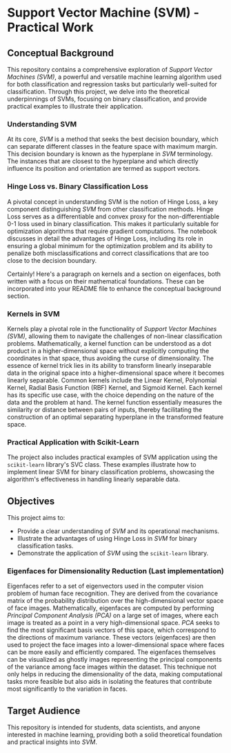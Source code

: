 # Support Vector Machine (SVM) - Practical Work

## Conceptual Background

This repository contains a comprehensive exploration of *Support Vector Machines (SVM)*, a powerful and versatile machine learning algorithm used for both classification and regression tasks but particularly well-suited for classification. Through this project, we delve into the theoretical underpinnings of SVMs, focusing on binary classification, and provide practical examples to illustrate their application.

### Understanding SVM

At its core, *SVM* is a method that seeks the best decision boundary, which can separate different classes in the feature space with maximum margin. This decision boundary is known as the hyperplane in *SVM* terminology. The instances that are closest to the hyperplane and which directly influence its position and orientation are termed as support vectors.

### Hinge Loss vs. Binary Classification Loss

A pivotal concept in understanding SVM is the notion of Hinge Loss, a key component distinguishing *SVM* from other classification methods. Hinge Loss serves as a differentiable and convex proxy for the non-differentiable 0-1 loss used in binary classification. This makes it particularly suitable for optimization algorithms that require gradient computations. The notebook discusses in detail the advantages of Hinge Loss, including its role in ensuring a global minimum for the optimization problem and its ability to penalize both misclassifications and correct classifications that are too close to the decision boundary.

Certainly! Here's a paragraph on kernels and a section on eigenfaces, both written with a focus on their mathematical foundations. These can be incorporated into your README file to enhance the conceptual background section.

### Kernels in SVM

Kernels play a pivotal role in the functionality of *Support Vector Machines (SVM)*, allowing them to navigate the challenges of non-linear classification problems. Mathematically, a kernel function can be understood as a dot product in a higher-dimensional space without explicitly computing the coordinates in that space, thus avoiding the curse of dimensionality. The essence of kernel trick lies in its ability to transform linearly inseparable data in the original space into a higher-dimensional space where it becomes linearly separable. Common kernels include the Linear Kernel, Polynomial Kernel, Radial Basis Function (RBF) Kernel, and Sigmoid Kernel. Each kernel has its specific use case, with the choice depending on the nature of the data and the problem at hand. The kernel function essentially measures the similarity or distance between pairs of inputs, thereby facilitating the construction of an optimal separating hyperplane in the transformed feature space.


### Practical Application with Scikit-Learn

The project also includes practical examples of SVM application using the `scikit-learn` library's SVC class. These examples illustrate how to implement linear SVM for binary classification problems, showcasing the algorithm's effectiveness in handling linearly separable data.

## Objectives

This project aims to:

- Provide a clear understanding of *SVM* and its operational mechanisms.
- Illustrate the advantages of using Hinge Loss in *SVM* for binary classification tasks.
- Demonstrate the application of *SVM* using the `scikit-learn` library.

### Eigenfaces for Dimensionality Reduction (Last implementation)

Eigenfaces refer to a set of eigenvectors used in the computer vision problem of human face recognition. They are derived from the covariance matrix of the probability distribution over the high-dimensional vector space of face images. Mathematically, eigenfaces are computed by performing *Principal Component Analysis (PCA)* on a large set of images, where each image is treated as a point in a very high-dimensional space. *PCA* seeks to find the most significant basis vectors of this space, which correspond to the directions of maximum variance. These vectors (eigenfaces) are then used to project the face images into a lower-dimensional space where faces can be more easily and efficiently compared. The eigenfaces themselves can be visualized as ghostly images representing the principal components of the variance among face images within the dataset. This technique not only helps in reducing the dimensionality of the data, making computational tasks more feasible but also aids in isolating the features that contribute most significantly to the variation in faces.


## Target Audience

This repository is intended for students, data scientists, and anyone interested in machine learning, providing both a solid theoretical foundation and practical insights into *SVM*.
